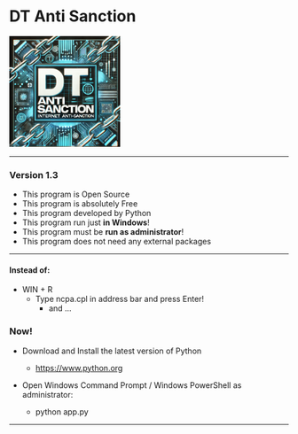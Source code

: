 # DT Anti Sanction

[<img src="./DT_Anti_Sanction.webp" width="200"/>](DT_Anti_Sanction.webp)

---

### Version 1.3

- This program is Open Source
- This program is absolutely Free
- This program developed by Python
- This program run just **in Windows**!
- This program must be **run as administrator**!
- This program does not need any external packages

---

#### Instead of:

-  WIN + R
    - Type ncpa.cpl in address bar and press Enter!
        - and ...

### Now!

- Download and Install the latest version of Python
    - https://www.python.org
    
- Open Windows Command Prompt / Windows PowerShell as administrator:
    - python app.py

---

